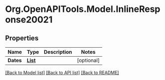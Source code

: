 # Org.OpenAPITools.Model.InlineResponse20021

## Properties

Name | Type | Description | Notes
------------ | ------------- | ------------- | -------------
**Dates** | [**List<InlineResponse20021Dates>**](InlineResponse20021Dates.md) |  | [optional] 

[[Back to Model list]](../README.md#documentation-for-models) [[Back to API list]](../README.md#documentation-for-api-endpoints) [[Back to README]](../README.md)

